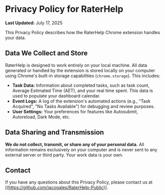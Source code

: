 # Privacy Policy for RaterHelp

**Last Updated:** July 17, 2025

This Privacy Policy describes how the RaterHelp Chrome extension handles your data.

## Data We Collect and Store

RaterHelp is designed to work entirely on your local machine. All data generated or handled by the extension is stored locally on your computer using Chrome's built-in storage capabilities (`chrome.storage`). This includes:

* **Task Data:** Information about completed tasks, such as task count, Average Estimated Time (AET), and your real time spent. This data is used to populate your dashboard calendar.
* **Event Logs:** A log of the extension's automated actions (e.g., "Task Acquired", "No Tasks Available") for debugging and review purposes.
* **User Settings:** Your preferences for features like Autosubmit, Autoreload, Dark Mode, etc.

## Data Sharing and Transmission

**We do not collect, transmit, or share any of your personal data.** All information remains exclusively on your computer and is never sent to any external server or third party. Your work data is your own.

## Contact

If you have any questions about this Privacy Policy, please contact us at [(https://github.com/jacogales/RaterHelp-Public)].

